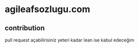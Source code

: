 # agileafsozlugu.com

## contribution

pull request açabilirisiniz yeteri kadar lean ise kabul edeceğim
